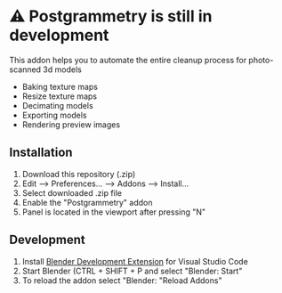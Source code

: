 # ⚠️ Postgrammetry is still in development

This addon helps you to automate the entire cleanup process for photo-scanned 3d models

- Baking texture maps
- Resize texture maps
- Decimating models
- Exporting models
- Rendering preview images

## Installation

1. Download this repository (.zip)
2. Edit ⟶ Preferences... ⟶ Addons ⟶ Install...
3. Select downloaded .zip file
4. Enable the "Postgrammetry" addon
5. Panel is located in the viewport after pressing "N"

## Development

1. Install [Blender Development Extension](https://marketplace.visualstudio.com/items?itemName=JacquesLucke.blender-development) for Visual Studio Code
2. Start Blender (CTRL + SHIFT + P and select "Blender: Start"
3. To reload the addon select "Blender: "Reload Addons"
